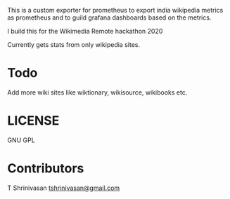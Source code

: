 This is a custom exporter for prometheus to export india wikipedia metrics as prometheus and to guild grafana dashboards based on the metrics.

I build this for the Wikimedia Remote hackathon 2020

Currently gets stats from only wikipedia sites.

# Todo
Add more wiki sites like wiktionary, wikisource, wikibooks etc.

# LICENSE

GNU GPL

# Contributors

T Shrinivasan <tshrinivasan@gmail.com>
